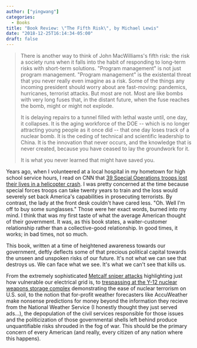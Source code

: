 ```yaml
---
author: ["yingwang"]
categories:
  - Books
title: "Book Review: \"The Fifth Risk\", by Michael Lewis"
date: "2018-12-25T16:14:34-05:00"
draft: false
---
```


> There is another way to think of John MacWilliams's fifth risk: the risk a
> society runs when it falls into the habit of responding to long-term risks
> with short-term solutions. "Program management" is not just program
> management. "Program management" is the existental threat that you never
> really even imagine as a risk. Some of the things any incoming president
> should worry about are fast-moving: pandemics, hurricanes, terrorist attacks.
> But most are not. Most are like bombs with very long fuses that, in the
> distant future, when the fuse reaches the bomb, might or might not explode.
>
> It is delaying repairs to a tunnel filled with lethal waste until, one day, it
> collapses. It is the aging workforce of the DOE -- which is no longer
> attracting young people as it once did -- that one day loses track of a
> nuclear bomb. It is the ceding of technical and scientific leadership to
> China. It is the innovation that never occurs, and the knowledge that is never
> created, because you have ceased to lay the groundwork for it.
>
> It is what you never learned that might have saved you.

Years ago, when I volunteered at a local hospital in my hometown for high school
service hours, I read on CNN that [39 Special Operations troops lost their lives
in a helicopter
crash](https://en.wikipedia.org/wiki/2011_Afghanistan_Boeing_Chinook_shootdown).
I was pretty concerned at the time because special forces troops can take twenty
years to train and the loss would severely set back America's capabilities in
prosecuting terrorists. By contrast, the lady at the front desk couldn't have
cared less. "Oh. Well I'm off to buy some sunglasses." Those were her exact
words, burned into my mind. I think that was my first taste of what the average
American thought of their government. It was, as this book states, a
waiter-customer relationship rather than a collective-good relationship. In good
times, it works; in bad times, not so much.

This book, written at a time of heightened awareness towards our government,
deftly deflects some of that precious political capital towards the unseen and
unspoken risks of our future. It's not what we can see that destroys us. We can
face what we see. It's what we can't see that kills us.

From the extremely sophisticated [Metcalf sniper
attacks](https://en.wikipedia.org/wiki/Metcalf_sniper_attack) highlighting just
how vulnerable our electrical grid is, to [trespassing at the Y-12 nuclear
weapons storage
complex](https://www.nytimes.com/2012/08/08/us/pacifists-who-broke-into-nuclear-weapon-facility-due-in-court.html?_r=1&ref=atomicweapons)
demonstrating the ease of nuclear terrorism on U.S. soil, to the notion that
for-profit weather forecasters like AccuWeather make nonsense predictions for
money beyond the information they recieve from the National Weather Service (I
honestly thought they just served ads...), the depopulation of the civil
services responsible for those issues and the politicization of those
governmental shells left behind produce unquantifiable risks shrouded in the fog
of war. This should be the primary concern of every American (and really, every
citizen of any nation where this happens).
